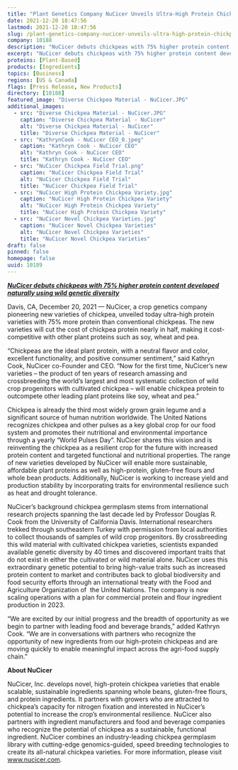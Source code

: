 ```yaml
---
title: "Plant Genetics Company NuCicer Unveils Ultra-High Protein Chickpea"
date: 2021-12-20 18:47:56
lastmod: 2021-12-20 18:47:56
slug: /plant-genetics-company-nucicer-unveils-ultra-high-protein-chickpea
company: 10188
description: "NuCicer debuts chickpeas with 75% higher protein content developed naturally using wild genetic diversity"
excerpt: "NuCicer debuts chickpeas with 75% higher protein content developed naturally using wild genetic diversity"
proteins: [Plant-Based]
products: [Ingredients]
topics: [Business]
regions: [US & Canada]
flags: [Press Release, New Products]
directory: [10188]
featured_image: "Diverse Chickpea Material - NuCicer.JPG"
additional_images:
  - src: "Diverse Chickpea Material - NuCicer.JPG"
    caption: "Diverse Chickpea Material - NuCicer"
    alt: "Diverse Chickpea Material - NuCicer"
    title: "Diverse Chickpea Material - NuCicer"
  - src: "KathrynCook - NuCicer CEO_0.jpeg"
    caption: "Kathryn Cook - NuCicer CEO"
    alt: "Kathryn Cook - NuCicer CEO"
    title: "Kathryn Cook - NuCicer CEO"
  - src: "NuCicer Chickpea Field Trial.png"
    caption: "NuCicer Chickpea Field Trial"
    alt: "NuCicer Chickpea Field Trial"
    title: "NuCicer Chickpea Field Trial"
  - src: "NuCicer High Protein Chickpea Variety.jpg"
    caption: "NuCicer High Protein Chickpea Variety"
    alt: "NuCicer High Protein Chickpea Variety"
    title: "NuCicer High Protein Chickpea Variety"
  - src: "NuCicer Novel Chickpea Varieties.jpg"
    caption: "NuCicer Novel Chickpea Varieties"
    alt: "NuCicer Novel Chickpea Varieties"
    title: "NuCicer Novel Chickpea Varieties"
draft: false
pinned: false
homepage: false
uuid: 10189
---
```

<p><em><strong><u>NuCicer debuts chickpeas with 75% higher protein content developed naturally using wild genetic diversity</u></strong></em></p>
<p>Davis, CA, December 20, 2021 — NuCicer, a crop genetics company pioneering new varieties of chickpea, unveiled today ultra-high protein varieties with 75% more protein than conventional chickpeas. The new varieties will cut the cost of chickpea protein nearly in half, making it cost-competitive with other plant proteins such as soy, wheat and pea.</p>
<p>“Chickpeas are the ideal plant protein, with a neutral flavor and color, excellent functionality, and positive consumer sentiment,” said Kathryn Cook, NuCicer co-Founder and CEO. “Now for the first time, NuCicer’s new varieties – the product of ten years of research amassing and crossbreeding the world’s largest and most systematic collection of wild crop progenitors with cultivated chickpea – will enable chickpea protein to outcompete other leading plant proteins like soy, wheat and pea.”</p>
<p>Chickpea is already the third most widely grown grain legume and a significant source of human nutrition worldwide. The United Nations recognizes chickpea and other pulses as a key global crop for our food system and promotes their nutritional and environmental importance through a yearly “World Pulses Day”. NuCicer shares this vision and is reinventing the chickpea as a resilient crop for the future with increased protein content and targeted functional and nutritional properties. The range of new varieties developed by NuCicer will enable more sustainable, affordable plant proteins as well as high-protein, gluten-free flours and whole bean products. Additionally, NuCicer is working to increase yield and production stability by incorporating traits for environmental resilience such as heat and drought tolerance.</p>
<p>NuCicer’s background chickpea germplasm stems from international research projects spanning the last decade led by Professor Douglas R. Cook from the University of California Davis. International researchers trekked through southeastern Turkey with permission from local authorities to collect thousands of samples of wild crop progenitors. By crossbreeding this wild material with cultivated chickpea varieties, scientists expanded available genetic diversity by 40 times and discovered important traits that do not exist in either the cultivated or wild material alone. NuCicer uses this extraordinary genetic potential to bring high-value traits such as increased protein content to market and contributes back to global biodiversity and food security efforts through an international treaty with the Food and Agriculture Organization of  the United Nations. The company is now scaling operations with a plan for commercial protein and flour ingredient production in 2023.</p>
<p>“We are excited by our initial progress and the breadth of opportunity as we begin to partner with leading food and beverage brands,” added Kathryn Cook. “We are in conversations with partners who recognize the opportunity of new ingredients from our high-protein chickpeas and are moving quickly to enable meaningful impact across the agri-food supply chain.”</p>
<p><strong>About NuCicer</strong></p>
<p>NuCicer, Inc. develops novel, high-protein chickpea varieties that enable scalable, sustainable ingredients spanning whole beans, gluten-free flours, and protein ingredients. It partners with growers who are attracted to chickpea’s capacity for nitrogen fixation and interested in NuCicer’s potential to increase the crop’s environmental resilience. NuCicer also partners with ingredient manufacturers and food and beverage companies who recognize the potential of chickpea as a sustainable, functional ingredient. NuCicer combines an industry-leading chickpea germplasm library with cutting-edge genomics-guided, speed breeding technologies to create its all-natural chickpea varieties. For more information, please visit <a href="http://www.nucicer.com">www.nucicer.com</a>.</p>
